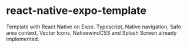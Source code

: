 # react-native-expo-template
Template with React Native on Expo. Typescript, Native navigation, Safe area context, Vector Icons, NativewindCSS and Splash Screen already implemented. 
